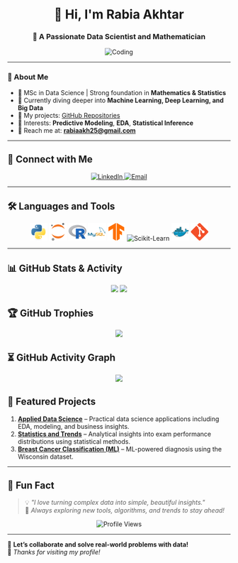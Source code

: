 <h1 align="center">👋 Hi, I'm Rabia Akhtar</h1>
<h3 align="center">🚀 A Passionate Data Scientist and Mathematician</h3>

<p align="center">
  <img alt="Coding" width="400" height="250" src="https://cdn.dribbble.com/users/1162077/screenshots/5403918/media/d5dccb5d5818cba2c8fa0cb15fb57809.gif">
</p>

---

### 🌟 About Me
- 🌿 MSc in Data Science | Strong foundation in **Mathematics & Statistics**
- 🚀 Currently diving deeper into **Machine Learning, Deep Learning, and Big Data**
- 📄 My projects: [GitHub Repositories](https://github.com/Rabia-Akhtr?tab=repositories)
- 🔎 Interests: **Predictive Modeling**, **EDA**, **Statistical Inference**
- 💌 Reach me at: **rabiaakh25@gmail.com**

---

## 🚀 Connect with Me
<p align="center">
  <a href="https://www.linkedin.com/in/rabia-akhtar-🇬🇧-a761ab23b/" target="_blank">
    <img src="https://img.shields.io/badge/-LinkedIn-0077B5?style=for-the-badge&logo=linkedin&logoColor=white" alt="LinkedIn" />
  </a>
  <a href="mailto:rabiaakh25@gmail.com" target="_blank">
    <img src="https://img.shields.io/badge/-Gmail-D14836?style=for-the-badge&logo=gmail&logoColor=white" alt="Email" />
  </a>
</p>

---

## 🛠️ Languages and Tools
<p align="center">
  <img src="https://raw.githubusercontent.com/devicons/devicon/master/icons/python/python-original.svg" alt="Python" width="40"/>
  <img src="https://raw.githubusercontent.com/devicons/devicon/master/icons/jupyter/jupyter-original.svg" alt="Jupyter" width="40"/>
  <img src="https://raw.githubusercontent.com/devicons/devicon/master/icons/r/r-original.svg" alt="R" width="40"/>
  <img src="https://raw.githubusercontent.com/devicons/devicon/master/icons/mysql/mysql-original-wordmark.svg" alt="MySQL" width="40"/>
  <img src="https://raw.githubusercontent.com/devicons/devicon/master/icons/tensorflow/tensorflow-original.svg" alt="TensorFlow" width="40"/>
  <img src="https://raw.githubusercontent.com/devicons/devicon/master/icons/scikit-learn/scikit-learn-original.svg" alt="Scikit-Learn" width="40"/>
  <img src="https://raw.githubusercontent.com/devicons/devicon/master/icons/docker/docker-original.svg" alt="Docker" width="40"/>
  <img src="https://raw.githubusercontent.com/devicons/devicon/master/icons/git/git-original.svg" alt="Git" width="40"/>
</p>

---

## 📊 GitHub Stats & Activity
<p align="center">
  <img src="https://github-readme-stats.vercel.app/api?username=Rabia-Akhtr&show_icons=true&count_private=true&include_all_commits=true&theme=radical&cache_seconds=1" width="48%">
  <img src="https://github-readme-stats.vercel.app/api/top-langs/?username=Rabia-Akhtr&layout=compact&count_private=true&theme=radical&cache_seconds=1" width="48%">
</p>

## 🏆 GitHub Trophies
<p align="center">
  <img src="https://github-profile-trophy.vercel.app/?username=Rabia-Akhtr&theme=darkhub&no-frame=true&column=4">
</p>

## ⏳ GitHub Activity Graph
<p align="center">
  <img src="https://github-readme-activity-graph.vercel.app/graph?username=Rabia-Akhtr&theme=radical">
</p>

## 🌟 Featured Projects

1. **[Applied Data Science](https://github.com/Rabia-Akhtr/Applied-Data-Science-1)** – Practical data science applications including EDA, modeling, and business insights.
2. **[Statistics and Trends](https://github.com/Rabia-Akhtr/Statistics-and-Trends)** – Analytical insights into exam performance distributions using statistical methods.
3. **[Breast Cancer Classification (ML)](https://github.com/Rabia-Akhtr/Data-Science-Project-Breast_Cancer_Classification_ML)** – ML-powered diagnosis using the Wisconsin dataset.

---

## 🌈 Fun Fact

> 💡 *"I love turning complex data into simple, beautiful insights."*  
> 🌱 *Always exploring new tools, algorithms, and trends to stay ahead!*

<p align="center">
  <img src="https://komarev.com/ghpvc/?username=Rabia-Akhtr&label=Profile%20Views&color=0e75b6&style=flat" alt="Profile Views" />
</p>

---

💬 **Let’s collaborate and solve real-world problems with data!**  
🚀 *Thanks for visiting my profile!*
